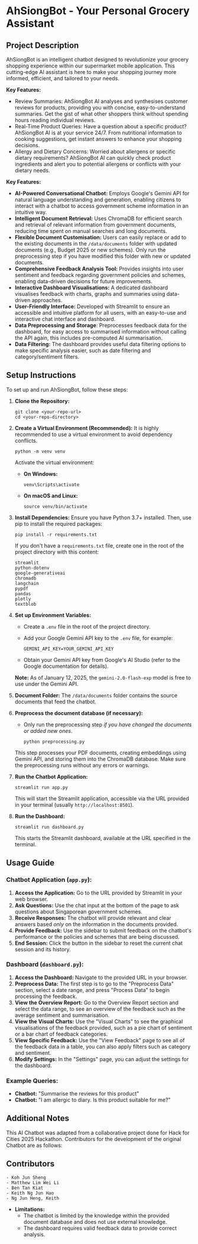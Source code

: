 # AhSiongBot - Your Personal Grocery Assistant

## Project Description

AhSiongBot is an intelligent chatbot designed to revolutionize your grocery shopping experience within our supermarket mobile application. This cutting-edge AI assistant is here to make your shopping journey more informed, efficient, and tailored to your needs.

**Key Features:**
- Review Summaries: AhSiongBot AI analyses and synthesises customer reviews for products, providing you with concise, easy-to-understand summaries. Get the gist of what other shoppers think without spending hours reading individual reviews.
- Real-Time Product Queries: Have a question about a specific product? AhSiongBot AI is at your service 24/7. From nutritional information to cooking suggestions, get instant answers to enhance your shopping decisions.
- Allergy and Dietary Concerns: Worried about allergens or specific dietary requirements? AhSiongBot AI can quickly check product ingredients and alert you to potential allergens or conflicts with your dietary needs.

**Key Features:**

- **AI-Powered Conversational Chatbot:** Employs Google's Gemini API for natural language understanding and generation, enabling citizens to interact with a chatbot to access government scheme information in an intuitive way.
- **Intelligent Document Retrieval:** Uses ChromaDB for efficient search and retrieval of relevant information from government documents, reducing time spent on manual searches and long documents.
- **Flexible Document Customisation:** Users can easily replace or add to the existing documents in the `/data/documents` folder with updated documents (e.g., Budget 2025 or new schemes). Only run the preprocessing step if you have modified this folder with new or updated documents.
- **Comprehensive Feedback Analysis Tool:** Provides insights into user sentiment and feedback regarding government policies and schemes, enabling data-driven decisions for future improvements.
- **Interactive Dashboard Visualisations:** A dedicated dashboard visualises feedback with charts, graphs and summaries using data-driven approaches.
- **User-Friendly Interface:** Developed with Streamlit to ensure an accessible and intuitive platform for all users, with an easy-to-use and interactive chat interface and dashboard.
- **Data Preprocessing and Storage**: Preprocesses feedback data for the dashboard, for easy access to summarised information without calling the API again, this includes pre-computed AI summarisation.
- **Data Filtering:** The dashboard provides useful data filtering options to make specific analysis easier, such as date filtering and category/sentiment filters.

## Setup Instructions

To set up and run AhSiongBot, follow these steps:

1.  **Clone the Repository:**

    ```
    git clone <your-repo-url>
    cd <your-repo-directory>
    ```

2.  **Create a Virtual Environment (Recommended):**
    It is highly recommended to use a virtual environment to avoid dependency conflicts.

    ```
    python -m venv venv
    ```

    Activate the virtual environment:

    - **On Windows:**

      ```
      venv\Scripts\activate
      ```

    - **On macOS and Linux:**

      ```
      source venv/bin/activate
      ```

3.  **Install Dependencies:**
    Ensure you have Python 3.7+ installed. Then, use pip to install the required packages:

    ```
    pip install -r requirements.txt
    ```

    If you don't have a `requirements.txt` file, create one in the root of the project directory with this content:

    ```
    streamlit
    python-dotenv
    google-generativeai
    chromadb
    langchain
    pypdf
    pandas
    plotly
    textblob
    ```

4.  **Set up Environment Variables:**

    - Create a `.env` file in the root of the project directory.
    - Add your Google Gemini API key to the `.env` file, for example:

      ```
      GEMINI_API_KEY=YOUR_GEMINI_API_KEY
      ```

    - Obtain your Gemini API key from Google's AI Studio (refer to the Google documentation for details).

    **Note:** As of January 12, 2025, the `gemini-2.0-flash-exp` model is free to use under the Gemini API.

5.  **Document Folder:** The `/data/documents` folder contains the source documents that feed the chatbot.

6.  **Preprocess the document database (if necessary):**

    - Only run the preprocessing step _if you have changed the documents or added new ones_.

      ```
      python preprocessing.py
      ```

    This step processes your PDF documents, creating embeddings using Gemini API, and storing them into the ChromaDB database. Make sure the preprocessing runs without any errors or warnings.

7.  **Run the Chatbot Application:**

    ```
    streamlit run app.py
    ```

    This will start the Streamlit application, accessible via the URL provided in your terminal (usually `http://localhost:8501`).

8.  **Run the Dashboard:**
    ```
    streamlit run dashboard.py
    ```
    This starts the Streamlit dashboard, available at the URL specified in the terminal.

## Usage Guide

### Chatbot Application (`app.py`):

1.  **Access the Application:** Go to the URL provided by Streamlit in your web browser.
2.  **Ask Questions:** Use the chat input at the bottom of the page to ask questions about Singaporean government schemes.
3.  **Receive Responses:** The chatbot will provide relevant and clear answers based _only_ on the information in the documents provided.
4.  **Provide Feedback:** Use the sidebar to submit feedback on the chatbot's performance or the policies and schemes that are being discussed.
5.  **End Session:** Click the button in the sidebar to reset the current chat session and its history.

### Dashboard (`dashboard.py`):

1.  **Access the Dashboard:** Navigate to the provided URL in your browser.
2.  **Preprocess Data:** The first step is to go to the "Preprocess Data" section, select a date range, and press "Process Data" to begin processing the feedback.
3.  **View the Overview Report:** Go to the Overview Report section and select the data range, to see an overview of the feedback such as the average sentiment and summarisation.
4.  **View the Visual Charts:** Use the "Visual Charts" to see the graphical visualisations of the feedback provided, such as a pie chart of sentiment or a bar chart of feedback categories.
5.  **View Specific Feedback:** Use the "View Feedback" page to see all of the feedback data in a table, you can also apply filters such as category and sentiment.
6.  **Modify Settings:** In the "Settings" page, you can adjust the settings for the dashboard.

### Example Queries:

- **Chatbot:** "Summarise the reviews for this product"
- **Chatbot:** "I am allergic to diary. Is this product suitable for me?"

## Additional Notes
This AI Chatbot was adapted from a collaborative project done for Hack for Cities 2025 Hackathon. Contributors for the development of the original Chatbot are as follows:

## Contributors
    - Koh Jun Sheng
    - Matthew Lim Wei Li
    - Ben Tan Kiat
    - Keith Ng Jun Hao
    - Ng Jun Heng, Keith

- **Limitations:**
  - The chatbot is limited by the knowledge within the provided document database and does not use external knowledge.
  - The dashboard requires valid feedback data to provide correct analysis.
